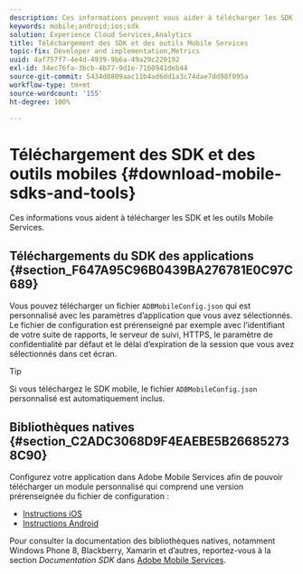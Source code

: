 ```yaml
---
description: Ces informations peuvent vous aider à télécharger les SDK et les outils de Mobile Services et à mettre en œuvre Mobile Services.
keywords: mobile;android;ios;sdk
solution: Experience Cloud Services,Analytics
title: Téléchargement des SDK et des outils Mobile Services
topic-fix: Developer and implementation,Metrics
uuid: 4af757f7-4e4d-4939-9b6a-49a29c220192
exl-id: 34ec76fa-3bcb-4b77-9d1e-7160941deb44
source-git-commit: 5434d8809aac11b4ad6dd1a3c74dae7dd98f095a
workflow-type: tm+mt
source-wordcount: '155'
ht-degree: 100%

---
```


# Téléchargement des SDK et des outils mobiles {#download-mobile-sdks-and-tools}

Ces informations vous aident à télécharger les SDK et les outils Mobile Services.

## Téléchargements du SDK des applications {#section_F647A95C96B0439BA276781E0C97C689}

Vous pouvez télécharger un fichier `ADBMobileConfig.json` qui est personnalisé avec les paramètres d’application que vous avez sélectionnés. Le fichier de configuration est prérenseigné par exemple avec l’identifiant de votre suite de rapports, le serveur de suivi, HTTPS, le paramètre de confidentialité par défaut et le délai d’expiration de la session que vous avez sélectionnés dans cet écran.

>[!TIP]
>
>Si vous téléchargez le SDK mobile, le fichier `ADBMobileConfig.json` personnalisé est automatiquement inclus.

## Bibliothèques natives {#section_C2ADC3068D9F4EAEBE5B266852738C90}

Configurez votre application dans Adobe Mobile Services afin de pouvoir télécharger un module personnalisé qui comprend une version prérenseignée du fichier de configuration :

* [Instructions iOS](/help/ios/getting-started/requirements.md)
* [Instructions Android](/help/android/getting-started/requirements.md)

Pour consulter la documentation des bibliothèques natives, notamment Windows Phone 8, Blackberry, Xamarin et d’autres, reportez-vous à la section *Documentation SDK* dans [Adobe Mobile Services](/help/using/home.md).
